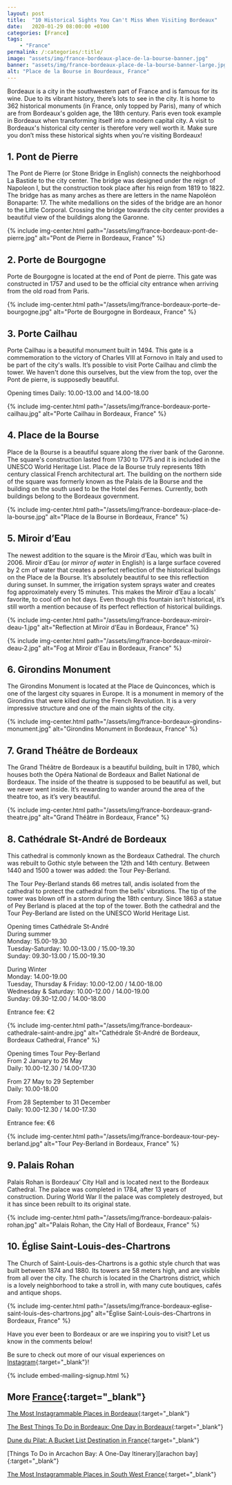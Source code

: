 ```yaml
---
layout: post
title:  "10 Historical Sights You Can't Miss When Visiting Bordeaux"
date:   2020-01-29 08:00:00 +0100
categories: [France]
tags:
    - "France"
permalink: /:categories/:title/
image: "assets/img/france-bordeaux-place-de-la-bourse-banner.jpg"
banner: "assets/img/france-bordeaux-place-de-la-bourse-banner-large.jpg"
alt: "Place de la Bourse in Bourdeaux, France"
---
```

 
Bordeaux is a city in the southwestern part of France and is famous for its wine. Due to its vibrant history, there’s lots to see in the city. It  is home to 362 historical monuments (in France, only topped by Paris), many of which are from Bordeaux's golden age, the 18th century. Paris even took example in Bordeaux when transforming itself into a modern capital city. A visit to Bordeaux's historical city center is therefore very well worth it. Make sure you don’t miss these historical sights when you're visiting Bordeaux!
 
## 1. Pont de Pierre
 
The Pont de Pierre (or Stone Bridge in English) connects the neighborhood La Bastide to the city center. The bridge was designed under the reign of Napoleon I, but the construction took place after his reign from 1819 to 1822. The bridge has as many arches as there are letters in the name Napoléon Bonaparte: 17. The white medallions on the sides of the bridge are an honor to the Little Corporal. Crossing the bridge towards the city center provides a beautiful view of the buildings along the Garonne.

{% include img-center.html path="/assets/img/france-bordeaux-pont-de-pierre.jpg" alt="Pont de Pierre in Bordeaux, France" %}
 
## 2. Porte de Bourgogne
 
Porte de Bourgogne is located at the end of Pont de pierre. This gate was constructed in 1757 and used to be the official city entrance when arriving from the old road from Paris.

{% include img-center.html path="/assets/img/france-bordeaux-porte-de-bourgogne.jpg" alt="Porte de Bourgogne in Bordeaux, France" %}
 
## 3. Porte Cailhau
 
Porte Cailhau is a beautiful monument built in 1494. This gate is a commemoration to the victory of Charles VIII at Fornovo in Italy and used to be part of the city's walls. It’s possible to visit Porte Cailhau and climb the tower. We haven't done this ourselves, but the view from the top, over the Pont de pierre, is supposedly beautiful.
 
Opening times
Daily: 10.00-13.00 and 14.00-18.00

{% include img-center.html path="/assets/img/france-bordeaux-porte-cailhau.jpg" alt="Porte Cailhau in Bordeaux, France" %}
 
## 4. Place de la Bourse
 
Place de la Bourse is a beautiful square along the river bank of the Garonne. The square's construction lasted from 1730 to 1775 and it is included in the UNESCO World Heritage List. Place de la Bourse truly represents 18th century classical French architectural art. The building on the northern side of the square was formerly known as the Palais de la Bourse and the building on the south used to be the Hotel des Fermes. Currently, both buildings belong to the Bordeaux government.

{% include img-center.html path="/assets/img/france-bordeaux-place-de-la-bourse.jpg" alt="Place de la Bourse in Bordeaux, France" %}
 
## 5. Miroir d’Eau
 
The newest addition to the square is the Miroir d’Eau, which was built in 2006. Miroir d’Eau (or *mirror of water* in English) is a large surface covered by 2 cm of water that creates a perfect reflection of the historical buildings on the Place de la Bourse. It’s absolutely beautiful to see this reflection during sunset. In summer, the irrigation system sprays water and creates fog approximately every 15 minutes. This makes the Miroir d’Eau a locals' favorite, to cool off on hot days. Even though this fountain isn’t historical, it’s still worth a mention because of its perfect reflection of historical buildings.

{% include img-center.html path="/assets/img/france-bordeaux-miroir-deau-1.jpg" alt="Reflection at Miroir d'Eau in Bordeaux, France" %}

{% include img-center.html path="/assets/img/france-bordeaux-miroir-deau-2.jpg" alt="Fog at Miroir d'Eau in Bordeaux, France" %}
 
## 6. Girondins Monument
 
The Girondins Monument is located at the Place de Quinconces, which is one of the largest city squares in Europe. It is a monument in memory of the Girondins that were killed during the French Revolution. It is a very impressive structure and one of the main sights of the city.

{% include img-center.html path="/assets/img/france-bordeaux-girondins-monument.jpg" alt="Girondins Monument in Bordeaux, France" %}
 
## 7. Grand Théâtre de Bordeaux
 
The Grand Théâtre de Bordeaux is a beautiful building, built in 1780, which houses both the Opéra National de Bordeaux and Ballet National de Bordeaux. The inside of the theatre is supposed to be beautiful as well, but we never went inside. It’s rewarding to wander around the area of the theatre too, as it’s very beautiful.

{% include img-center.html path="/assets/img/france-bordeaux-grand-theatre.jpg" alt="Grand Théâtre in Bordeaux, France" %}
 
## 8. Cathédrale St-André de Bordeaux
 
This cathedral is commonly known as the Bordeaux Cathedral. The church was rebuilt to Gothic style between the 12th and 14th century. Between 1440 and 1500 a tower was added: the Tour Pey-Berland.
 
The Tour Pey-Berland stands 66 metres tall, andis isolated from the cathedral to protect the cathedral from the bells’ vibrations. The tip of the tower was blown off in a storm during the 18th century. Since 1863 a statue of Pey Berland is placed at the top of the tower. Both the cathedral and the Tour Pey-Berland are listed on the UNESCO World Heritage List.
 
Opening times Cathédrale St-André  
During summer  
Monday: 15.00-19.30  
Tuesday-Saturday: 10.00-13.00 / 15.00-19.30  
Sunday: 09.30-13.00 / 15.00-19.30  
 
During Winter  
Monday: 14.00-19.00  
Tuesday, Thursday & Friday: 10.00-12.00 / 14.00-18.00  
Wednesday & Saturday: 10.00-12.00 / 14.00-19.00  
Sunday: 09.30-12.00 / 14.00-18.00  
 
Entrance fee: €2  

{% include img-center.html path="/assets/img/france-bordeaux-cathedrale-saint-andre.jpg" alt="Cathédrale St-André de Bordeaux, Bordeaux Cathedral, France" %}
 
Opening times Tour Pey-Berland  
From 2 January to 26 May  
Daily: 10.00-12.30 / 14.00-17.30  
 
From 27 May to 29 September  
Daily: 10.00-18.00  
 
From 28 September to 31 December  
Daily: 10.00-12.30 / 14.00-17.30  
 
Entrance fee: €6

{% include img-center.html path="/assets/img/france-bordeaux-tour-pey-berland.jpg" alt="Tour Pey-Berland in Bordeaux, France" %}
 
## 9. Palais Rohan
 
Palais Rohan is Bordeaux’ City Hall and is located next to the Bordeaux Cathedral. The palace was completed in 1784, after 13 years of construction. During World War II the palace was completely destroyed, but it has since been rebuilt to its original state.

{% include img-center.html path="/assets/img/france-bordeaux-palais-rohan.jpg" alt="Palais Rohan, the City Hall of Bordeaux, France" %}
 
## 10. Église Saint-Louis-des-Chartrons
 
The Church of Saint-Louis-des-Chartrons is a gothic style church that was built between 1874 and 1880. Its towers are 58 meters high, and are visible from all over the city. The church is located in the Chartrons district, which is a lovely neighborhood to take a stroll in, with many cute boutiques, cafés and antique shops.

{% include img-center.html path="/assets/img/france-bordeaux-eglise-saint-louis-des-chartrons.jpg" alt="Église Saint-Louis-des-Chartrons in Bordeaux, France" %}
 
Have you ever been to Bordeaux or are we inspiring you to visit? Let us know in the comments below!

Be sure to check out more of our visual experiences on [Instagram][instagram]{:target="_blank"}!

{% include embed-mailing-signup.html %}

## More [France][france]{:target="_blank"}

[The Most Instagrammable Places in Bordeaux][bordeaux insta]{:target="_blank"}

[The Best Things To Do in Bordeaux: One Day in Bordeaux][bordeaux things]{:target="_blank"}

[Dune du Pilat: A Bucket List Destination in France][dune du pilat]{:target="_blank"}

[Things To Do in Arcachon Bay: A One-Day Itinerary][arachon bay]{:target="_blank"}

[The Most Instagrammable Places in South West France][sw france insta]{:target="_blank"}

[sw france insta]: https://kipamojo.world/france/The-Most-Instagrammable-Places-in-South-West-France/ 
[aracachon bay]: https://kipamojo.world/france/Things-To-Do-in-Arcachon-Bay-A-One-Day-Itinerary/
[dune du pilat]: https://kipamojo.world/france/Dune-du-Pilat-A-Bucket-List-Destination-in-France/
[bordeaux things]: https://kipamojo.world/france/The-Best-Things-To-Do-in-Bordeaux-One-Day-in-Bordeaux/ 
[bordeaux insta]: https://kipamojo.world/france/The-Most-Instagrammable-Places-in-Bordeaux/

[instagram]: https://instagram.com/kipamojo 
[france]: https://kipamojo.world/tags#france 
